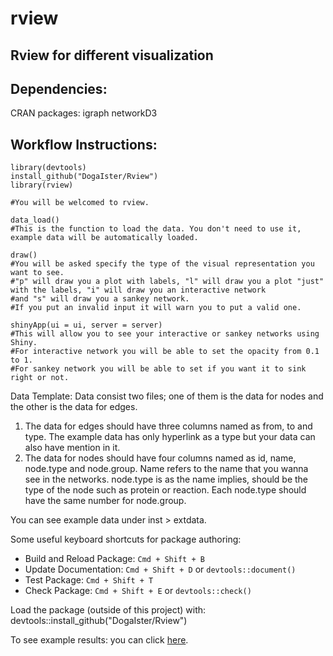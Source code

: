 # rview

## Rview for different visualization

## Dependencies:
 CRAN packages: 
    igraph
    networkD3
    
## Workflow Instructions:
````
library(devtools)
install_github("DogaIster/Rview")
library(rview)

#You will be welcomed to rview.

data_load()
#This is the function to load the data. You don't need to use it, example data will be automatically loaded.

draw()
#You will be asked specify the type of the visual representation you want to see. 
#"p" will draw you a plot with labels, "l" will draw you a plot "just" with the labels, "i" will draw you an interactive network 
#and "s" will draw you a sankey network.
#If you put an invalid input it will warn you to put a valid one.

shinyApp(ui = ui, server = server)
#This will allow you to see your interactive or sankey networks using Shiny. 
#For interactive network you will be able to set the opacity from 0.1 to 1.
#For sankey network you will be able to set if you want it to sink right or not.

````

Data Template:
Data consist two files; one of them is the data for nodes and the other is the data for edges.
1) The data for edges should have three columns named as from, to and type. The example data has only hyperlink
as a type but your data can also have mention in it.
2) The data for nodes should have four columns named as id, name, node.type and node.group. Name refers to the 
name that you wanna see in the networks. node.type is as the name implies, should be the type of the node such
as protein or reaction. Each node.type should have the same number for node.group.

You can see example data under inst > extdata.

Some useful keyboard shortcuts for package authoring:

* Build and Reload Package:  `Cmd + Shift + B`
* Update Documentation:      `Cmd + Shift + D` or `devtools::document()`
* Test Package:              `Cmd + Shift + T`
* Check Package:             `Cmd + Shift + E` or `devtools::check()`

Load the package (outside of this project) with: <br>
  devtools::install_github("DogaIster/Rview")
  
To see example results: you can click [here](https://drive.google.com/drive/folders/1K4nGqFZjIM44eiYbvsXiRFzku7OLpRnZ?usp=sharing).  
